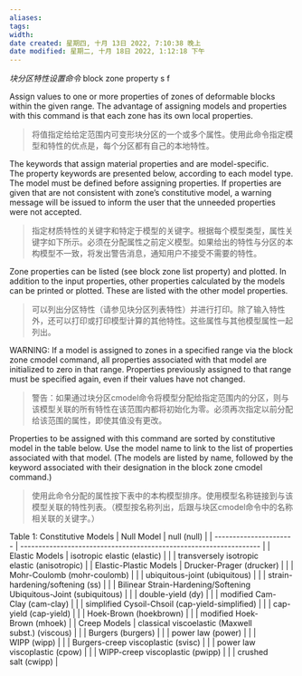 ```yaml
---
aliases: 
tags: 
width:
date created: 星期四, 十月 13日 2022, 7:10:38 晚上
date modified: 星期二, 十月 18日 2022, 1:12:18 下午
---
```

*块分区特性设置命令*
block zone property s f 

Assign values to one or more properties of zones of deformable blocks within the given range. The advantage of assigning models and properties with this command is that each zone has its own local properties.
>将值指定给给定范围内可变形块分区的一个或多个属性。使用此命令指定模型和特性的优点是，每个分区都有自己的本地特性。

The keywords that assign material properties and are model-specific. The property keywords are presented below, according to each model type. The model must be defined before assigning properties. If properties are given that are not consistent with zone’s constitutive model, a warning message will be issued to inform the user that the unneeded properties were not accepted.
>指定材质特性的关键字和特定于模型的关键字。根据每个模型类型，属性关键字如下所示。必须在分配属性之前定义模型。如果给出的特性与分区的本构模型不一致，将发出警告消息，通知用户不接受不需要的特性。

Zone properties can be listed (see block zone list property) and plotted. In addition to the input properties, other properties calculated by the models can be printed or plotted. These are listed with the other model properties.
>可以列出分区特性（请参见块分区列表特性）并进行打印。除了输入特性外，还可以打印或打印模型计算的其他特性。这些属性与其他模型属性一起列出。

WARNING: If a model is assigned to zones in a specified range via the block zone cmodel command, all properties associated with that model are initialized to zero in that range. Properties previously assigned to that range must be specified again, even if their values have not changed.
>警告：如果通过块分区cmodel命令将模型分配给指定范围内的分区，则与该模型关联的所有特性在该范围内都将初始化为零。必须再次指定以前分配给该范围的属性，即使其值没有更改。

Properties to be assigned with this command are sorted by constitutive model in the table below. Use the model name to link to the list of properties associated with that model. (The models are listed by name, followed by the keyword associated with their designation in the block zone cmodel command.)
>使用此命令分配的属性按下表中的本构模型排序。使用模型名称链接到与该模型关联的特性列表。（模型按名称列出，后跟与块区cmodel命令中的名称相关联的关键字。）

Table 1: Constitutive Models
| Null Model             | null (null)                                                        |
| ---------------------- | ------------------------------------------------------------------ |
| Elastic Models         | isotropic elastic (elastic)                                        |
|                        | transversely isotropic elastic (anisotropic)                       |
| Elastic-Plastic Models | Drucker-Prager (drucker)                                           |
|                        | Mohr-Coulomb (mohr-coulomb)                                        |
|                        | ubiquitous-joint (ubiquitous)                                      |
|                        | strain-hardening/softening (ss)                                    |
|                        | Bilinear Strain-Hardening/Softening Ubiquitous-Joint (subiquitous) |
|                        | double-yield (dy)                                                  |
|                        | modified Cam-Clay (cam-clay)                                       |
|                        | simplified Cysoil-Chsoil (cap-yield-simplified)                    |
|                        | cap-yield (cap-yield)                                              |
|                        | Hoek-Brown (hoekbrown)                                             |
|                        | modified Hoek-Brown (mhoek)                                        |
| Creep Models           | classical viscoelastic (Maxwell subst.) (viscous)                  |
|                        | Burgers (burgers)                                                  |
|                        | power law (power)                                                  |
|                        | WIPP (wipp)                                                        |
|                        | Burgers-creep viscoplastic (svisc)                                 |
|                        | power law viscoplastic (cpow)                                      |
|                        | WIPP-creep viscoplastic (pwipp)                                    |
|                        | crushed salt (cwipp)                                               |
